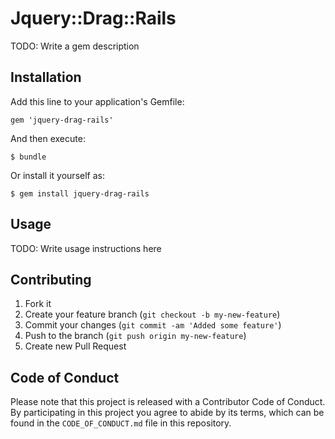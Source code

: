 # Jquery::Drag::Rails

TODO: Write a gem description

## Installation

Add this line to your application's Gemfile:

    gem 'jquery-drag-rails'

And then execute:

    $ bundle

Or install it yourself as:

    $ gem install jquery-drag-rails

## Usage

TODO: Write usage instructions here

## Contributing

1. Fork it
2. Create your feature branch (`git checkout -b my-new-feature`)
3. Commit your changes (`git commit -am 'Added some feature'`)
4. Push to the branch (`git push origin my-new-feature`)
5. Create new Pull Request


## Code of Conduct
Please note that this project is released with a Contributor Code of
Conduct. By participating in this project you agree to abide by its
terms, which can be found in the `CODE_OF_CONDUCT.md` file in this
repository.
